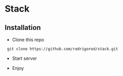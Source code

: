 # Stack

## Installation

- Clone this repo

``` git clone https://github.com/rodrigorod/stack.git```

- Start server

- Enjoy

